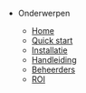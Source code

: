 <!-- _navbar.md -->

* Onderwerpen

  * [Home](/)
  * [Quick start](quickstart.md)
  * [Installatie](install.md)
  * [Handleiding](guide.md)
  * [Beheerders](admin.md)
  * [ROI](roi-users.md)
